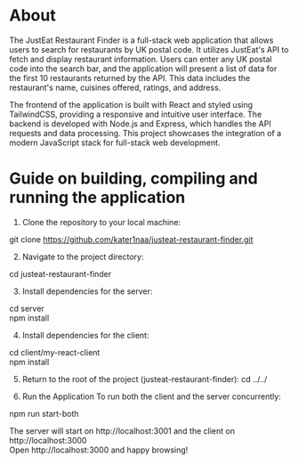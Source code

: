 # About 

The JustEat Restaurant Finder is a full-stack web application that allows users to search for restaurants by UK postal code. It utilizes JustEat's API to fetch and display restaurant information. Users can enter any UK postal code into the search bar, and the application will present a list of data for the first 10 restaurants returned by the API. This data includes the restaurant's name, cuisines offered, ratings, and address.

The frontend of the application is built with React and styled using TailwindCSS, providing a responsive and intuitive user interface. The backend is developed with Node.js and Express, which handles the API requests and data processing. This project showcases the integration of a modern JavaScript stack for full-stack web development.

# Guide on building, compiling and running the application

1) Clone the repository to your local machine:

git clone https://github.com/kater1naa/justeat-restaurant-finder.git

2) Navigate to the project directory:

cd justeat-restaurant-finder

3) Install dependencies for the server:
   
cd server <br>
npm install

4) Install dependencies for the client:

cd client/my-react-client <br>
npm install

5) Return to the root of the project (justeat-restaurant-finder):
cd ../../    
   
6) Run the Application
To run both the client and the server concurrently:

npm run start-both

The server will start on http://localhost:3001 and the client on http://localhost:3000 <br>
Open http://localhost:3000 and happy browsing!
